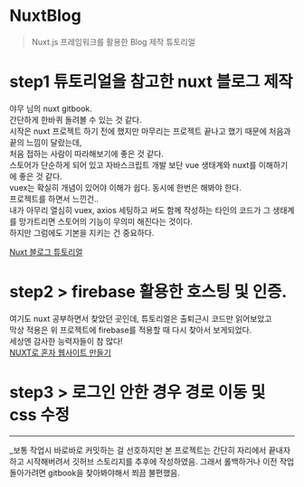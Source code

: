 # NuxtBlog

> Nuxt.js 프레임워크를 활용한 Blog 제작 튜토리얼


# step1 튜토리얼을 참고한 nuxt 블로그 제작
야무 님의 nuxt gitbook.   
간단하게 한바퀴 돌려볼 수 있는 것 같다.  
시작은 nuxt 프로젝트 하기 전에 했지만 마무리는 프로젝트 끝나고 했기 때문에 처음과 끝의 느낌이 달랐는데,   
처음 접하는 사람이 따라해보기에 좋은 것 같다.   
스토어가 단순하게 되어 있고 자바스크립트 개발 보단 vue 생태계와 nuxt를 이해하기에 좋은 것 같다.   
vuex는 확실히 개념이 있어야 이해가 쉽다. 동시에 한번은 해봐야 한다.   
프로젝트를 하면서 느낀건..   
내가 아무리 열심히 vuex, axios 세팅하고 써도 함께 작성하는 타인의 코드가 그 생태계를 망가트리면 스토어의 기능이 무의미 해진다는 것이다.   
하지만 그럼에도 기본을 지키는 건 중요하다.   

[Nuxt 블로그 튜토리얼](https://vue-nuxt.gitbook.io/nuxt/tutorials/making-blog)

# step2 > firebase 활용한 호스팅 및 인증.
여기도 nuxt 공부하면서 찾았던 곳인데, 튜토리얼은 출퇴근시 코드만 읽어보았고   
막상 적용은 위 프로젝트에 firebase를 적용할 때 다시 찾아서 보게되었다.   
세상엔 감사한 능력자들이 참 많다!   
[NUXT로 혼자 웹사이트 만들기](https://fkkmemi.github.io/nuxt/nuxt-005-firebase-hosting)

# step3 > 로그인 안한 경우 경로 이동 및 css 수정

***
_보통 작업시 바로바로 커밋하는 걸 선호하지만 본 프로젝트는 간단히 자리에서 끝내자 하고 시작해버려서 깃허브 스토리지를 추후에 작성하였음.
그래서 롤백하거나 이전 작업 돌아가려면 gitbook을 찾아봐야해서 쬐끔 불편했음.
